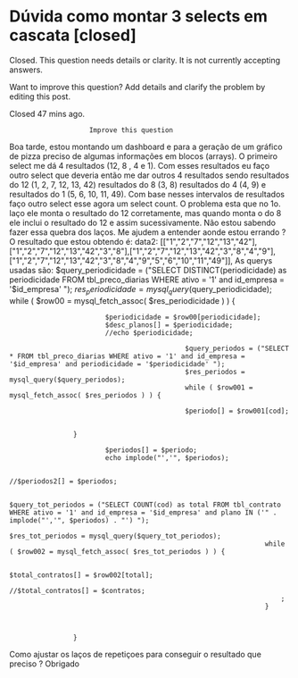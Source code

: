 
# Dúvida como montar 3 selects em cascata [closed]







Closed. This question needs details or clarity. It is not currently accepting answers.
                        
                    










Want to improve this question? Add details and clarify the problem by editing this post.


Closed 47 mins ago.







                        Improve this question
                    



Boa tarde, estou montando um dashboard e para a geração de um gráfico de pizza preciso de algumas informações em blocos (arrays). O primeiro select me dá 4 resultados (12, 8 , 4 e 1). Com esses resultados eu faço outro select que deveria então me dar outros 4 resultados sendo resultados do 12 (1, 2, 7, 12, 13, 42) resultados do 8 (3, 8) resultados do 4 (4, 9) e resultados do 1 (5, 6, 10, 11, 49). Com base nesses intervalos de resultados faço outro select esse agora um select count. O problema esta que no 1o. laço ele monta o resultado do 12 corretamente, mas quando monta o do 8 ele inclui o resultado do 12 e assim sucessivamente. Não estou sabendo fazer essa quebra dos laços. Me ajudem a entender aonde estou errando ?
O resultado que estou obtendo é:
data2: [["1","2","7","12","13","42"],["1","2","7","12","13","42","3","8"],["1","2","7","12","13","42","3","8","4","9"],["1","2","7","12","13","42","3","8","4","9","5","6","10","11","49"]],
As querys usadas são:
                    $query_periodicidade = ("SELECT DISTINCT(periodicidade) as periodicidade FROM tbl_preco_diarias WHERE ativo = '1' and id_empresa = '$id_empresa' ");
                    $res_periodicidade = mysql_query($query_periodicidade); 
                    while ( $row00 = mysql_fetch_assoc( $res_periodicidade ) ) {
                        
                            $periodicidade = $row00[periodicidade];
                            $desc_planos[] = $periodicidade;
                            //echo $periodicidade;
                    
                                                $query_periodos = ("SELECT * FROM tbl_preco_diarias WHERE ativo = '1' and id_empresa = '$id_empresa' and periodicidade = '$periodicidade' ");
                                                $res_periodos = mysql_query($query_periodos);   
                                                while ( $row001 = mysql_fetch_assoc( $res_periodos ) ) {
                        
                                                $periodo[] = $row001[cod];
                                                
                                                
                    }
                        
                            $periodos[] = $periodo;
                            echo implode("','", $periodos);
                    
                                                                    //$periodos2[] = $periodos;
                                                                    
                                                                    $query_tot_periodos = ("SELECT COUNT(cod) as total FROM tbl_contrato WHERE ativo = '1' and id_empresa = '$id_empresa' and plano IN ('" . implode("','", $periodos) . "') ");
                                                                    $res_tot_periodos = mysql_query($query_tot_periodos);               
                                                                    while ( $row002 = mysql_fetch_assoc( $res_tot_periodos ) ) {
                        
                                                                        $total_contratos[] = $row002[total];
                                                                        //$total_contratos[] = $contratos;  
                                                                        ;
                                                                    }
                                                                
                    
                    
                    }

Como ajustar os laços de repetiçoes para conseguir o resultado que preciso ? Obrigado

        